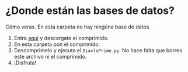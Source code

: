 # ¿Donde están las bases de datos?

Cómo veras. En esta carpeta no hay ningúna base de datos.
1. Entra [aqui](https://www.mediafire.com/file/wlut1ztk8girdxt/galletas.rar/file) y descargate el comprimido.
2. En esta carpeta pon el comprimido.
3. Descomprimelo y ejecuta el `DiavloPrime.py`. No hace falta que borres este archivo ni el comprimido.
4. ¡Disfruta!

